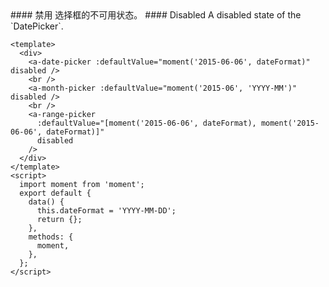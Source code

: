<cn>
#### 禁用
选择框的不可用状态。
</cn>

<us>
#### Disabled
A disabled state of the `DatePicker`.
</us>

```tpl
<template>
  <div>
    <a-date-picker :defaultValue="moment('2015-06-06', dateFormat)" disabled />
    <br />
    <a-month-picker :defaultValue="moment('2015-06', 'YYYY-MM')" disabled />
    <br />
    <a-range-picker
      :defaultValue="[moment('2015-06-06', dateFormat), moment('2015-06-06', dateFormat)]"
      disabled
    />
  </div>
</template>
<script>
  import moment from 'moment';
  export default {
    data() {
      this.dateFormat = 'YYYY-MM-DD';
      return {};
    },
    methods: {
      moment,
    },
  };
</script>
```
